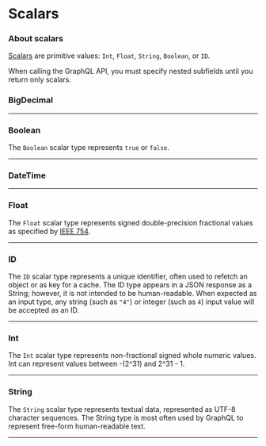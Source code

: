 # Scalars

### About scalars

[Scalars](https://graphql.github.io/graphql-spec/June2018/#sec-Scalars) are primitive values: `Int`, `Float`, `String`, `Boolean`, or `ID`.

When calling the GraphQL API, you must specify nested subfields until you return only scalars.

### BigDecimal



---

### Boolean

<p>The <code>Boolean</code> scalar type represents <code>true</code> or <code>false</code>.</p>

---

### DateTime



---

### Float

<p>The <code>Float</code> scalar type represents signed double-precision fractional values as specified by <a href="http://en.wikipedia.org/wiki/IEEE_floating_point">IEEE 754</a>.</p>

---

### ID

<p>The <code>ID</code> scalar type represents a unique identifier, often used to refetch an object or as key for a cache. The ID type appears in a JSON response as a String; however, it is not intended to be human-readable. When expected as an input type, any string (such as <code>&quot;4&quot;</code>) or integer (such as <code>4</code>) input value will be accepted as an ID.</p>

---

### Int

<p>The <code>Int</code> scalar type represents non-fractional signed whole numeric values. Int can represent values between -(2^31) and 2^31 - 1.</p>

---

### String

<p>The <code>String</code> scalar type represents textual data, represented as UTF-8 character sequences. The String type is most often used by GraphQL to represent free-form human-readable text.</p>

---